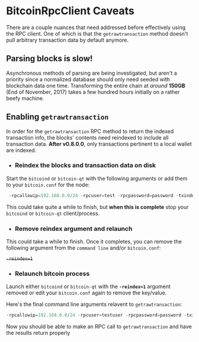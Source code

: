 ﻿# BitcoinRpcClient Caveats

There are a couple nuances that need addressed before effectively using the RPC client. One of which is that the `getrawtransaction` method doesn't pull arbitrary transaction data by default anymore. 

## Parsing blocks is slow!
Asynchronous methods of parsing are being investigated, but aren't a priority since a normalized database should only need seeded with blockchain data one time. Transforming the entire chain at *around* **150GB** (End of November, 2017) takes a few hundred hours initially on a rather beefy machine. 

## Enabling `getrawtransaction`
In order for the `getrawtransaction` RPC method to return the indexed transaction info, the blocks' contents need reindexed to include all transaction data. **After v0.8.0.0**, only transactions pertinent to a local wallet are indexed.

* ### Reindex the blocks and transaction data on disk

Start the `bitcoind` or `bitcoin-qt` with the following arguments or add them to your `bitcoin.conf` for the node:

```powershell
 -rpcallowip=192.168.0.0/24 -rpcuser=test -rpcpassword=password -txindex=1 -reindex=1 -server
```

This could take quite a while to finish, but
**when this is complete** stop your `bitcoind` or `bitcoin-qt` client/process.

* ### Remove reindex argument and relaunch
This could take a while to finish. Once it completes, you can remove the following argument from the `command line` and/or `bitcoin.conf`:

~~`-reindex=1`~~

* ### Relaunch bitcoin process

Launch either `bitcoind` or `bitcoin-qt` with the **`-reindex=1`** argument removed or edit your `bitcoin.conf` again to remove the key/value.

Here's the final command line arguments relavent to `getrawtransaction`:

```powershell
-rpcallowip=192.168.0.0/24 -rpcuser=testuser -rpcpassword=password -txindex=1 -server
```

Now you should be able to make an RPC call to `getrawtransaction` and have the results return properly